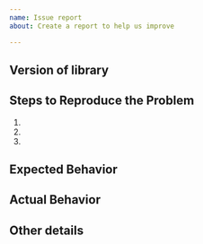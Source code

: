 ```yaml
---
name: Issue report
about: Create a report to help us improve

---
```


## Version of library

<!-- Specify the library version -->

## Steps to Reproduce the Problem
1.
1.
1.
  
## Expected Behavior


## Actual Behavior


## Other details
